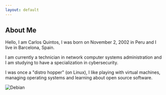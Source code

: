 ```yaml
---
layout: default
---
```


## About Me

Hello, I am Carlos Quintos, I was born on November 2, 2002 in Peru and I live in Barcelona, Spain.

I am currently a technician in network computer systems administration and I am studying to have a specialization in cybersecurity.

I was once a "distro hopper" (on Linux), I like playing with virtual machines, managing operating systems and learning about open source software.

![Debian](https://media.licdn.com/dms/image/C4E22AQG0vSRtZBgBmg/feedshare-shrink_2048_1536/0/1675983403247?e=1704326400&v=beta&t=GZEFUJ9XOJtu5YEGxH7GULUHfTreYc10rSU-PMmg9u0)